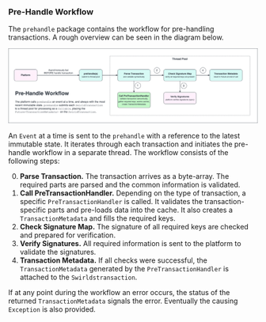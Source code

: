 ### Pre-Handle Workflow

The `prehandle` package contains the workflow for pre-handling transactions. A rough overview can be seen in the diagram below.

![Diagram of pre-handle transaction workflow](images/Pre-Handle%20Transaction%20Workflow.png)

An `Event` at a time is sent to the `prehandle` with a reference to the latest immutable state. It iterates through each transaction and initiates the pre-handle workflow in a separate thread. The workflow consists of the following steps:

0. **Parse Transaction.** The transaction arrives as a byte-array. The required parts are parsed and the common information is validated.
1. **Call PreTransactionHandler.** Depending on the type of transaction, a specific `PreTransactionHandler` is called. It validates the transaction-specific parts and pre-loads data into the cache. It also creates a `TransactionMetadata` and fills the required keys.
2. **Check Signature Map.** The signature of all required keys are checked and prepared for verification.
3. **Verify Signatures.** All required information is sent to the platform to validate the signatures.
4. **Transaction Metadata.** If all checks were successful, the `TransactionMetadata` generated by the `PreTransactionHandler` is attached to the `Swirldstransaction`.

If at any point during the workflow an error occurs, the status of the returned `TransactionMetadata` signals the error. Eventually the causing `Exception` is also provided.
